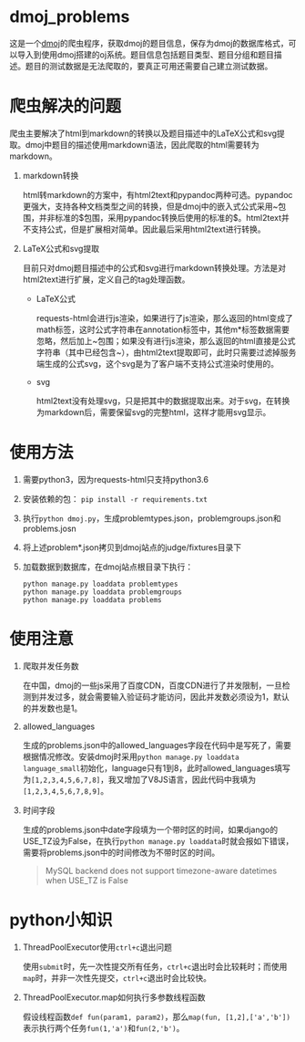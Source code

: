 # dmoj_problems
这是一个[dmoj](https://dmoj.ca)的爬虫程序，获取dmoj的题目信息，保存为dmoj的数据库格式，可以导入到使用dmoj搭建的oj系统。题目信息包括题目类型、题目分组和题目描述。题目的测试数据是无法爬取的，要真正可用还需要自己建立测试数据。



# 爬虫解决的问题

爬虫主要解决了html到markdown的转换以及题目描述中的LaTeX公式和svg提取。dmoj中题目的描述使用markdown语法，因此爬取的html需要转为markdown。

1. markdown转换

   html转markdown的方案中，有html2text和pypandoc两种可选。pypandoc更强大，支持各种文档类型之间的转换，但是dmoj中的嵌入式公式采用\~包围，并非标准的\$包围，采用pypandoc转换后使用的标准的\$。html2text并不支持公式，但是扩展相对简单。因此最后采用html2text进行转换。

2. LaTeX公式和svg提取

   目前只对dmoj题目描述中的公式和svg进行markdown转换处理。方法是对html2text进行扩展，定义自己的tag处理函数。
   
   * LaTeX公式
   
     requests-html会进行js渲染，如果进行了js渲染，那么返回的html变成了math标签，这时公式字符串在annotation标签中，其他m*标签数据需要忽略，然后加上\~包围；如果没有进行js渲染，那么返回的html直接是公式字符串（其中已经包含\~），由html2text提取即可，此时只需要过滤掉服务端生成的公式svg，这个svg是为了客户端不支持公式渲染时使用的。
   
   * svg
   
     html2text没有处理svg，只是把其中的数据提取出来。对于svg，在转换为markdown后，需要保留svg的完整html，这样才能用svg显示。
   
   

# 使用方法

1. 需要python3，因为requests-html只支持python3.6

2. 安装依赖的包： `pip install -r requirements.txt`

3. 执行`python dmoj.py`，生成problemtypes.json，problemgroups.json和problems.josn

4. 将上述problem*.json拷贝到dmoj站点的judge/fixtures目录下

5. 加载数据到数据库，在dmoj站点根目录下执行：

   ```shell
   python manage.py loaddata problemtypes
   python manage.py loaddata problemgroups
   python manage.py loaddata problems
   ```
   
   

# 使用注意

1. 爬取并发任务数

   在中国，dmoj的一些js采用了百度CDN，百度CDN进行了并发限制，一旦检测到并发过多，就会需要输入验证码才能访问，因此并发数必须设为1，默认的并发数也是1。

2. allowed_languages

   生成的problems.json中的allowed_languages字段在代码中是写死了，需要根据情况修改。安装dmoj时采用`python manage.py loaddata language_small`初始化，language只有1到8，此时allowed_languages填写为`[1,2,3,4,5,6,7,8]`，我又增加了V8JS语言，因此代码中我填为`[1,2,3,4,5,6,7,8,9]`。

3. 时间字段

   生成的problems.json中date字段填为一个带时区的时间，如果django的USE_TZ设为False，在执行`python manage.py loaddata`时就会报如下错误，需要将problems.json中的时间修改为不带时区的时间。

   > MySQL backend does not support timezone-aware datetimes when USE_TZ is False



# python小知识

1. ThreadPoolExecutor使用`ctrl+c`退出问题

   使用`submit`时，先一次性提交所有任务，`ctrl+c`退出时会比较耗时；而使用`map`时，并非一次性先提交，`ctrl+c`退出时会比较快。

2. ThreadPoolExecutor.map如何执行多参数线程函数

   假设线程函数`def fun(param1, param2)`，那么`map(fun, [1,2],['a','b'])`表示执行两个任务`fun(1,'a')`和`fun(2,'b')`。

